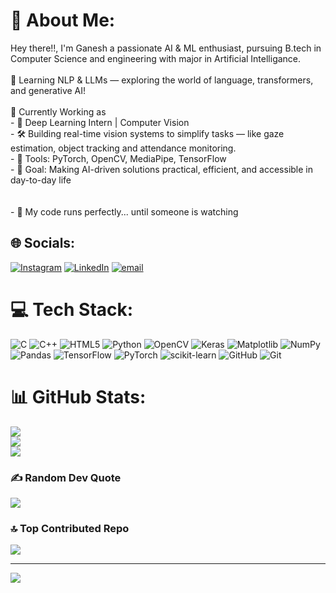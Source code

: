 
<!--
**GANESH9124/GANESH9124** is a ✨ _special_ ✨ repository because its `README.md` (this file) appears on your GitHub profile.

Here are some ideas to get you started:

- 🔭 I’m currently working on ...
- 🌱 I’m currently learning ...
- 👯 I’m looking to collaborate on ...
- 🤔 I’m looking for help with ...
- 💬 Ask me about ...
- 📫 How to reach me: ...
- 😄 Pronouns: ...
- ⚡ Fun fact: ...
-->


# 💫 About Me:
Hey there!!, I'm Ganesh a passionate AI & ML enthusiast, pursuing B.tech in Computer Science and engineering with major in Artificial Intelligance.<br><br> 🧠 Learning NLP & LLMs — exploring the world of language, transformers, and generative AI!<br><br> 🧠 Currently Working as<br>- 🤖 Deep Learning Intern | Computer Vision<br>- 🛠️ Building real-time vision systems to simplify tasks — like gaze estimation, object tracking and attendance monitoring.<br>- 🧰 Tools: PyTorch, OpenCV, MediaPipe, TensorFlow<br>- 🚀 Goal: Making AI-driven solutions practical, efficient, and accessible in day-to-day life<br><br><br>- 🤖 My code runs perfectly... until someone is watching


## 🌐 Socials:
[![Instagram](https://img.shields.io/badge/Instagram-%23E4405F.svg?logo=Instagram&logoColor=white)](https://instagram.com/_ganesh9124) [![LinkedIn](https://img.shields.io/badge/LinkedIn-%230077B5.svg?logo=linkedin&logoColor=white)](https://linkedin.com/in/ganesh-kumbhar-958bab240) [![email](https://img.shields.io/badge/Email-D14836?logo=gmail&logoColor=white)](mailto:kumbharganesh9124@gmail.com) 

# 💻 Tech Stack:
![C](https://img.shields.io/badge/c-%2300599C.svg?style=plastic&logo=c&logoColor=white) ![C++](https://img.shields.io/badge/c++-%2300599C.svg?style=plastic&logo=c%2B%2B&logoColor=white) ![HTML5](https://img.shields.io/badge/html5-%23E34F26.svg?style=plastic&logo=html5&logoColor=white) ![Python](https://img.shields.io/badge/python-3670A0?style=plastic&logo=python&logoColor=ffdd54) ![OpenCV](https://img.shields.io/badge/opencv-%23white.svg?style=plastic&logo=opencv&logoColor=white) ![Keras](https://img.shields.io/badge/Keras-%23D00000.svg?style=plastic&logo=Keras&logoColor=white) ![Matplotlib](https://img.shields.io/badge/Matplotlib-%23ffffff.svg?style=plastic&logo=Matplotlib&logoColor=black) ![NumPy](https://img.shields.io/badge/numpy-%23013243.svg?style=plastic&logo=numpy&logoColor=white) ![Pandas](https://img.shields.io/badge/pandas-%23150458.svg?style=plastic&logo=pandas&logoColor=white) ![TensorFlow](https://img.shields.io/badge/TensorFlow-%23FF6F00.svg?style=plastic&logo=TensorFlow&logoColor=white) ![PyTorch](https://img.shields.io/badge/PyTorch-%23EE4C2C.svg?style=plastic&logo=PyTorch&logoColor=white) ![scikit-learn](https://img.shields.io/badge/scikit--learn-%23F7931E.svg?style=plastic&logo=scikit-learn&logoColor=white) ![GitHub](https://img.shields.io/badge/github-%23121011.svg?style=plastic&logo=github&logoColor=white) ![Git](https://img.shields.io/badge/git-%23F05033.svg?style=plastic&logo=git&logoColor=white)
# 📊 GitHub Stats:
![](https://github-readme-stats.vercel.app/api?username=GANESH9124&theme=dark&hide_border=true&include_all_commits=false&count_private=false)<br/>
![](https://nirzak-streak-stats.vercel.app/?user=GANESH9124&theme=dark&hide_border=true)<br/>
![](https://github-readme-stats.vercel.app/api/top-langs/?username=GANESH9124&theme=dark&hide_border=true&include_all_commits=false&count_private=false&layout=compact)

### ✍️ Random Dev Quote
![](https://quotes-github-readme.vercel.app/api?type=horizontal&theme=radical)

### 🔝 Top Contributed Repo
![](https://github-contributor-stats.vercel.app/api?username=GANESH9124&limit=5&theme=dark&combine_all_yearly_contributions=true)

---
[![](https://visitcount.itsvg.in/api?id=GANESH9124&icon=0&color=0)](https://visitcount.itsvg.in)

<!-- Proudly created with GPRM ( https://gprm.itsvg.in ) -->
